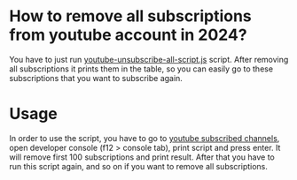 # How to remove all subscriptions from youtube account in 2024?
You have to just run [youtube-unsubscribe-all-script.js](https://github.com/Piterowsky/youtube-unsubscribe-all-script/blob/main/youtube-unsubscribe-all-script.js) script. After removing all subscriptions it prints them in the table, so you can easily go to these subscriptions that you want to subscribe again.
# Usage
In order to use the script, you have to go to [youtube subscribed channels](https://www.youtube.com/feed/channels), open developer console (f12 > console tab), print script and press enter.
It will remove first 100 subscriptions and print result. After that you have to run this script again, and so on if you want to remove all subscriptions.
